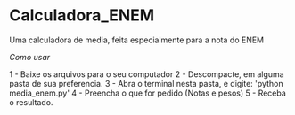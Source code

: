 # Calculadora_ENEM
Uma calculadora de media, feita especialmente para a nota do ENEM

_Como usar_

1 - Baixe os arquivos para o seu computador
2 - Descompacte, em alguma pasta de sua preferencia.
3 - Abra o terminal nesta pasta, e digite: 'python media_enem.py'
4 - Preencha o que for pedido (Notas e pesos)
5 - Receba o resultado.


